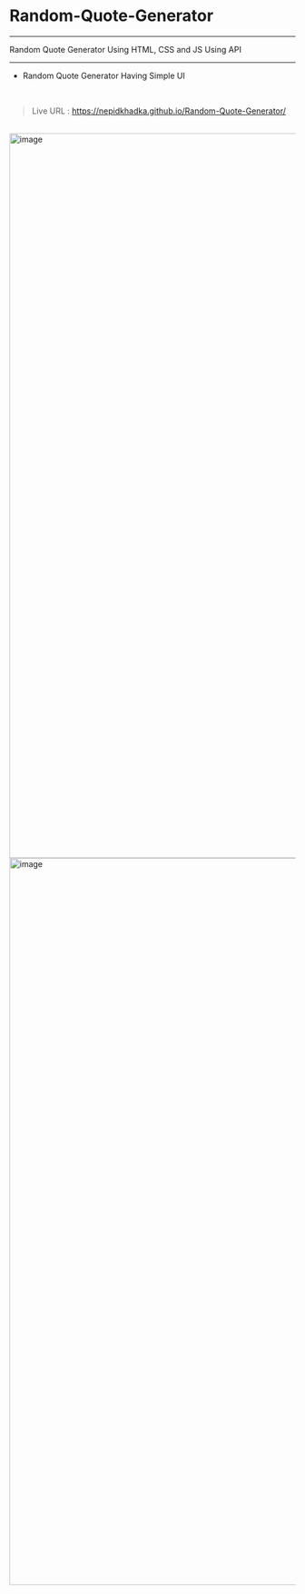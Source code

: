 # Random-Quote-Generator
<hr>
Random Quote Generator Using HTML, CSS and JS Using API
<hr>

- Random Quote Generator Having Simple UI
<br>

> Live URL : https://nepidkhadka.github.io/Random-Quote-Generator/

<br>
<img width="1276" alt="image" src="https://user-images.githubusercontent.com/83904803/230965924-4c402f3c-93f8-4e06-aeef-28341331d5d6.png">

<img width="1280" alt="image" src="https://user-images.githubusercontent.com/83904803/230966105-82b0d719-b82e-44fc-bb07-9e03c596f741.png">
